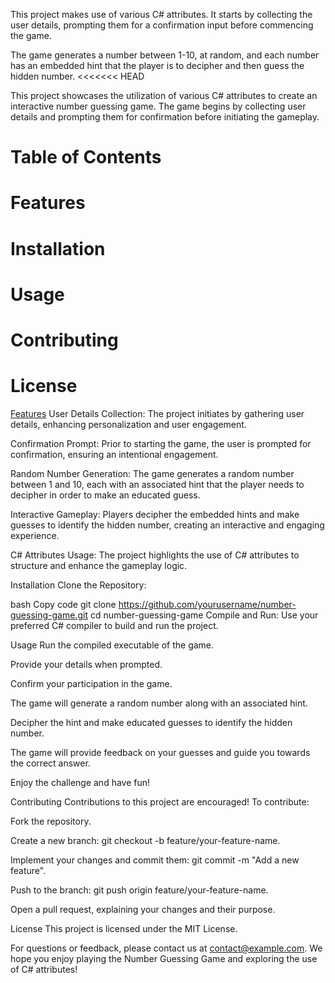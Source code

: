 This project makes use of various C# attributes. It starts by collecting the user details, prompting them for a confirmation input before commencing the game.

The game generates a number between 1-10, at random, and each number has an embedded hint that the player is to decipher and then guess the hidden number.
<<<<<<< HEAD

This project showcases the utilization of various C# attributes to create an interactive number guessing game. The game begins by collecting user details and prompting them for confirmation before initiating the gameplay.

# Table of Contents
# Features
# Installation
# Usage
# Contributing
# License

[Features](#features)
User Details Collection: The project initiates by gathering user details, enhancing personalization and user engagement.

Confirmation Prompt: Prior to starting the game, the user is prompted for confirmation, ensuring an intentional engagement.

Random Number Generation: The game generates a random number between 1 and 10, each with an associated hint that the player needs to decipher in order to make an educated guess.

Interactive Gameplay: Players decipher the embedded hints and make guesses to identify the hidden number, creating an interactive and engaging experience.

C# Attributes Usage: The project highlights the use of C# attributes to structure and enhance the gameplay logic.

Installation
Clone the Repository:

bash
Copy code
git clone https://github.com/yourusername/number-guessing-game.git
cd number-guessing-game
Compile and Run:
Use your preferred C# compiler to build and run the project.

Usage
Run the compiled executable of the game.

Provide your details when prompted.

Confirm your participation in the game.

The game will generate a random number along with an associated hint.

Decipher the hint and make educated guesses to identify the hidden number.

The game will provide feedback on your guesses and guide you towards the correct answer.

Enjoy the challenge and have fun!

Contributing
Contributions to this project are encouraged! To contribute:

Fork the repository.

Create a new branch: git checkout -b feature/your-feature-name.

Implement your changes and commit them: git commit -m "Add a new feature".

Push to the branch: git push origin feature/your-feature-name.

Open a pull request, explaining your changes and their purpose.

License
This project is licensed under the MIT License.

For questions or feedback, please contact us at contact@example.com. We hope you enjoy playing the Number Guessing Game and exploring the use of C# attributes!

